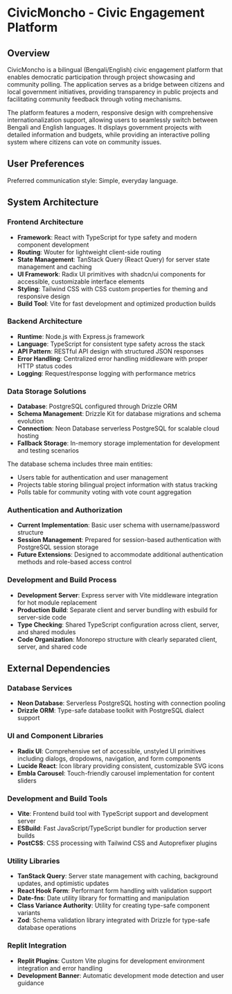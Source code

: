# CivicMoncho - Civic Engagement Platform

## Overview

CivicMoncho is a bilingual (Bengali/English) civic engagement platform that enables democratic participation through project showcasing and community polling. The application serves as a bridge between citizens and local government initiatives, providing transparency in public projects and facilitating community feedback through voting mechanisms.

The platform features a modern, responsive design with comprehensive internationalization support, allowing users to seamlessly switch between Bengali and English languages. It displays government projects with detailed information and budgets, while providing an interactive polling system where citizens can vote on community issues.

## User Preferences

Preferred communication style: Simple, everyday language.

## System Architecture

### Frontend Architecture
- **Framework**: React with TypeScript for type safety and modern component development
- **Routing**: Wouter for lightweight client-side routing
- **State Management**: TanStack Query (React Query) for server state management and caching
- **UI Framework**: Radix UI primitives with shadcn/ui components for accessible, customizable interface elements
- **Styling**: Tailwind CSS with CSS custom properties for theming and responsive design
- **Build Tool**: Vite for fast development and optimized production builds

### Backend Architecture
- **Runtime**: Node.js with Express.js framework
- **Language**: TypeScript for consistent type safety across the stack
- **API Pattern**: RESTful API design with structured JSON responses
- **Error Handling**: Centralized error handling middleware with proper HTTP status codes
- **Logging**: Request/response logging with performance metrics

### Data Storage Solutions
- **Database**: PostgreSQL configured through Drizzle ORM
- **Schema Management**: Drizzle Kit for database migrations and schema evolution
- **Connection**: Neon Database serverless PostgreSQL for scalable cloud hosting
- **Fallback Storage**: In-memory storage implementation for development and testing scenarios

The database schema includes three main entities:
- Users table for authentication and user management
- Projects table storing bilingual project information with status tracking
- Polls table for community voting with vote count aggregation

### Authentication and Authorization
- **Current Implementation**: Basic user schema with username/password structure
- **Session Management**: Prepared for session-based authentication with PostgreSQL session storage
- **Future Extensions**: Designed to accommodate additional authentication methods and role-based access control

### Development and Build Process
- **Development Server**: Express server with Vite middleware integration for hot module replacement
- **Production Build**: Separate client and server bundling with esbuild for server-side code
- **Type Checking**: Shared TypeScript configuration across client, server, and shared modules
- **Code Organization**: Monorepo structure with clearly separated client, server, and shared code

## External Dependencies

### Database Services
- **Neon Database**: Serverless PostgreSQL hosting with connection pooling
- **Drizzle ORM**: Type-safe database toolkit with PostgreSQL dialect support

### UI and Component Libraries
- **Radix UI**: Comprehensive set of accessible, unstyled UI primitives including dialogs, dropdowns, navigation, and form components
- **Lucide React**: Icon library providing consistent, customizable SVG icons
- **Embla Carousel**: Touch-friendly carousel implementation for content sliders

### Development and Build Tools
- **Vite**: Frontend build tool with TypeScript support and development server
- **ESBuild**: Fast JavaScript/TypeScript bundler for production server builds
- **PostCSS**: CSS processing with Tailwind CSS and Autoprefixer plugins

### Utility Libraries
- **TanStack Query**: Server state management with caching, background updates, and optimistic updates
- **React Hook Form**: Performant form handling with validation support
- **Date-fns**: Date utility library for formatting and manipulation
- **Class Variance Authority**: Utility for creating type-safe component variants
- **Zod**: Schema validation library integrated with Drizzle for type-safe database operations

### Replit Integration
- **Replit Plugins**: Custom Vite plugins for development environment integration and error handling
- **Development Banner**: Automatic development mode detection and user guidance